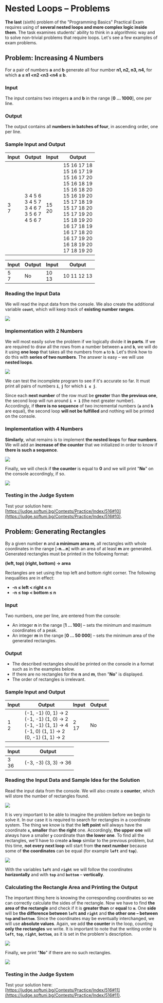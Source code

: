 # Nested Loops – Problems

**The last** (sixth) problem of the "Programming Basics" Practical Exam requires using of **several nested loops and more complex logic inside them**. The task examines students' ability to think in a algorithmic way and to solve non-trivial problems that require loops. Let's see a few examples of exam problems.


## Problem: Increasing 4 Numbers

For a pair of numbers **a** and **b** generate all four number **n1, n2, n3, n4,** for which **a ≤ n1 <n2 <n3 <n4 ≤ b**.

### Input

The input contains two integers **a** and **b** in the range  [**0 … 1000**], one per line.

### Output

The output contains all **numbers in batches of four**, in ascending order, one per line.

### Sample Input and Output

| Input | Output | Input | Output |
| --- | --- | --- | --- |
|3<br>7|3 4 5 6<br>3 4 5 7<br>3 4 6 7<br>3 5 6 7<br>4 5 6 7|15<br>20|15 16 17 18<br>15 16 17 19<br>15 16 17 20<br>15 16 18 19<br>15 16 18 20<br>15 16 19 20<br>15 17 18 19<br>15 17 18 20<br>15 17 19 20<br>15 18 19 20<br>16 17 18 19<br>16 17 18 20<br>16 17 19 20<br>16 18 19 20<br>17 18 19 20<br>|

| Input | Output | Input | Output |
| --- | --- | --- | --- |
|5<br>7|No|10<br>13|10 11 12 13|

### Reading the Input Data

We will read the input data from the console. We also create the additional variable **`count`**, which will keep track of **existing number ranges**.

![](/assets/chapter-8-1-images/11.Increasing-4-numbers-01.png)

### Implementation with 2 Numbers

We will most easily solve the problem if we logically divide it **in parts**. If we are required to draw all the rows from a number between **`a`** and **`b`**, we will do it using **one loop** that takes all the numbers from **`a`** to **`b`**. Let's think how to do this with **series of two numbers**. The answer is easy – we will use **nested loops**.

![](/assets/chapter-8-1-images/11.Increasing-4-numbers-02.png)

We can test the incomplete program to see if it's accurate so far. It must print all pairs of numbers **`i`**, **`j`** for which **`i ≤ j`**.

Since each **next number** of the row must be **greater** than **the previous one**, the second loop will run around **`i + 1`** (the next greater number). Accordingly, if **there is no sequence** of two incremental numbers (**`a`** and **`b`** are equal), the second loop **will not be fulfilled** and nothing will be printed on the console.

### Implementation with 4 Numbers

**Similarly**, what remains is to implement **the nested loops** for **four numbers**. We will add an **increase of the counter** that we initialized in order to know if **there is such a sequence**.

![](/assets/chapter-8-1-images/11.Increasing-4-numbers-03.png)

Finally, we will check if **the counter** is equal to **0** and we will print "**No**" on the console accordingly, if so.

![](/assets/chapter-8-1-images/11.Increasing-4-numbers-04.png)

### Testing in the Judge System

Test your solution here: [https://judge.softuni.bg/Contests/Practice/Index/516#10](https://judge.softuni.bg/Contests/Practice/Index/516#10).


## Problem: Generating Rectangles

By a given number **n** and **a minimum area m**, all rectangles with whole coordinates in the range [**-n…n**] with an area of at least **m** are generated. Generated rectangles must be printed in the following format:

**(left, top) (right, bottom) -> area**

Rectangles are set using the top left and bottom right corner. The following inequalities are in effect:
-	**-n ≤ left < right ≤ n**
-	**-n ≤ top < bottom ≤ n**

### Input

Two numbers, one per line, are entered from the console:

- An integer **n** in the range [**1 … 100**] – sets the minimum and maximum coordinates of a peak.
- An integer **m** in the range [**0 … 50 000**] – sets the minimum area of the generated rectangles.

### Output

- The described rectangles should be printed on the console in a format such as in the examples below.
- If there are no rectangles for the **n** and **m**, then "**No**" is displayed.
- The order of rectangles is irrelevant.

### Sample Input and Output

| Input | Output | Input | Output |
| --- | --- | --- | --- |
|1<br>2|(-1, -1) (0, 1) -> 2<br>(-1, -1) (1, 0) -> 2<br>(-1, -1) (1, 1) -> 4<br>(-1, 0) (1, 1) -> 2<br>(0, -1) (1, 1) -> 2|2<br>17|No|

| Input | Output |
| --- | --- |
|3<br>36|(-3, -3) (3, 3) -> 36|

### Reading the Input Data and Sample Idea for the Solution

Read the input data from the console. We will also create a **counter**, which will store the number of rectangles found.

![](/assets/chapter-8-1-images/12.Generating-rectangles-01.png)

It is very important to be able to imagine the problem before we begin to solve it. In our case it is required to search for rectangles in a coordinate system. The thing we know is that the **left point** will always have the coordinate **`x`, smaller** than **the right** one. Accordingly, **the upper one** will always have a smaller **`y`** coordinate than **the lower one**. To find all the rectangles, we'll have to create **a loop** similar to the previous problem, but this time, **not every next loop** will start from **the next number** because some of **the coordinates** can be equal (for example **`left`** and **`top`**).

![](/assets/chapter-8-1-images/12.Generating-rectangles-02.png)

With the variables **`left`** and **`right`** we will follow the coordinates **horizontally** and with **`top`** and **`bottom`** – **vertically**.

### Calculating the Rectangle Area and Printing the Output

The important thing here is knowing the corresponding coordinates so we can correctly calculate the sides of the rectangle. Now we have to find **the area of the rectangle** and check if it is **greater than** or **equal** to **`m`**. One **side** will be **the difference between `left` and `right`** and **the other one – between `top` and `bottom`**. Since the coordinates may be eventually interchanged, we will use **absolute values**. Again, we add **the counter** in the loop, counting **only the rectangles** we write. It is important to note that the writing order is **`left`**, **`top`**, **`right`**, **`bottom`**, as it is set in the problem's description.

![](/assets/chapter-8-1-images/12.Generating-rectangles-03.png)

Finally, we print "**No**" if there are no such rectangles.

![](/assets/chapter-8-1-images/12.Generating-rectangles-04.png)

### Testing in the Judge System

Test your solution here: [https://judge.softuni.bg/Contests/Practice/Index/516#11](https://judge.softuni.bg/Contests/Practice/Index/516#11).
